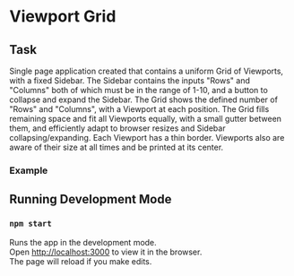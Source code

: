 # Viewport Grid

## Task

  Single page application created that contains a uniform Grid of Viewports, with a fixed Sidebar. The Sidebar contains the inputs "Rows" and "Columns" both of which must be in the range of 1-10, and a button to collapse and expand the Sidebar. The Grid shows the defined number of "Rows" and "Columns", with a Viewport at each position. The Grid fills remaining space and fit all Viewports equally, with a small gutter between them, and efficiently adapt to browser resizes and Sidebar collapsing/expanding. Each Viewport has a thin border. Viewports also are aware of their size at all times and be printed at its center.

### Example


## Running Development Mode

### `npm start`

Runs the app in the development mode.\
Open [http://localhost:3000](http://localhost:3000) to view it in the browser.\
The page will reload if you make edits.
